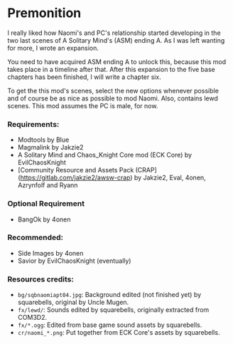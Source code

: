 # Premonition
I really liked how Naomi's and PC's relationship started developing in the two last scenes of A Solitary Mind's (ASM) ending A. As I was left wanting for more, I wrote an expansion.

You need to have acquired ASM ending A to unlock this, because this mod takes place in a timeline after that. After this expansion to the five base chapters has been finished, I will write a chapter six.

To get the this mod's scenes, select the new options whenever possible and of course be as nice as possible to mod Naomi. Also, contains lewd scenes. This mod assumes the PC is male, for now.
 
### Requirements:
 + Modtools by Blue
 + Magmalink by Jakzie2 
 + A Solitary Mind and Chaos_Knight Core mod (ECK Core) by EvilChaosKnight
 + [Community Resource and Assets Pack (CRAP] (https://gitlab.com/jakzie2/awsw-crap) by Jakzie2, Eval, 4onen, Azrynfolf and Ryann
 
 ### Optional Requirement
 + BangOk by 4onen
 
### Recommended:
 + Side Images by 4onen
 + Savior by EvilChaosKnight (eventually)
 
### Resources credits:
+ `bg/sqbnaomiapt04.jpg`: Background edited (not finished yet) by squarebells, original by Uncle Mugen.
+ `fx/lewd/`: Sounds edited by squarebells, originally extracted from COM3D2.
+ `fx/*.ogg`: Edited from base game sound assets by squarebells.
+ `cr/naomi_*.png`: Put together from ECK Core's assets by squarebells.
